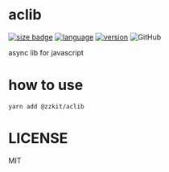 # aclib
[![size badge](https://img.shields.io/github/languages/code-size/zhzluke96/aclib?label=size)](https://github.com/zhzLuke96/aclib)
[![language](https://img.shields.io/github/languages/top/zhzluke96/aclib)](https://github.com/zhzLuke96/aclib)
[![version](https://img.shields.io/github/package-json/v/zhzluke96/aclib)](https://github.com/zhzLuke96/aclib)
![GitHub](https://img.shields.io/github/license/zhzluke96/aclib?style=plastic)


async lib for javascript

# how to use
```
yarn add @zzkit/aclib
```

# LICENSE
MIT

